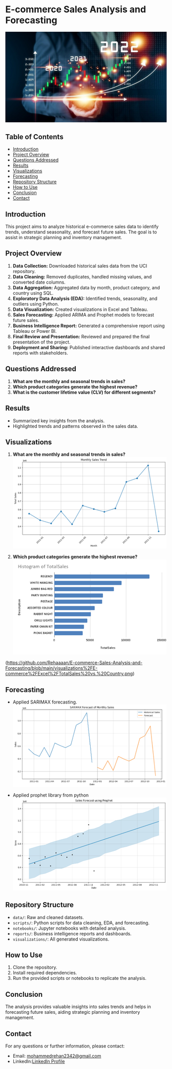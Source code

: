 # E-commerce Sales Analysis and Forecasting
<img src='CoverECommerce.jpg' />

## Table of Contents
- [Introduction](#introduction)
- [Project Overview](#project-overview)
- [Questions Addressed](#Questions-Addressed)
- [Results](#results)
- [Visualizations](#visualizations)
- [Forecasting](#forecasting)
- [Repository Structure](#repository-structure)
- [How to Use](#how-to-use)
- [Conclusion](#conclusion)
- [Contact](#Contact)

## Introduction
This project aims to analyze historical e-commerce sales data to identify trends, understand seasonality, and forecast future sales. The goal is to assist in strategic planning and inventory management.

## Project Overview
1. **Data Collection:** Downloaded historical sales data from the UCI repository.
2. **Data Cleaning:** Removed duplicates, handled missing values, and converted date columns.
3. **Data Aggregation:** Aggregated data by month, product category, and country using SQL.
4. **Exploratory Data Analysis (EDA):** Identified trends, seasonality, and outliers using Python.
5. **Data Visualization:** Created visualizations in Excel and Tableau.
6. **Sales Forecasting:** Applied ARIMA and Prophet models to forecast future sales.
7. **Business Intelligence Report:** Generated a comprehensive report using Tableau or Power BI.
8. **Final Review and Presentation:** Reviewed and prepared the final presentation of the project.
9. **Deployment and Sharing:** Published interactive dashboards and shared reports with stakeholders.
   
## Questions Addressed
1. **What are the monthly and seasonal trends in sales?**
2. **Which product categories generate the highest revenue?**
3. **What is the customer lifetime value (CLV) for different segments?**

## Results
- Summarized key insights from the analysis.
- Highlighted trends and patterns observed in the sales data.

## Visualizations
1. **What are the monthly and seasonal trends in sales?**
![Monthly Sales Trend](https://github.com/Rehaaaan/E-commerce-Sales-Analysis-and-Forecasting/blob/main/visualizations%2FE-commerce%2FPyImages%2FMonthly%20Sales%20Trend%28ECOMMERCE%29.png)

2. **Which product categories generate the highest revenue?**
![Top Product Categories](https://github.com/Rehaaaan/E-commerce-Sales-Analysis-and-Forecasting/blob/main/visualizations%2FE-commerce%2FExcel%2FHistogram%20of%20TotalSales.png)




(https://github.com/Rehaaaan/E-commerce-Sales-Analysis-and-Forecasting/blob/main/visualizations%2FE-commerce%2FExcel%2FTotalSales%20vs.%20Country.png)


## Forecasting
- Applied SARIMAX forecasting.
![SARIMAX Forecast of Monthly Sales](https://github.com/Rehaaaan/E-commerce-Sales-Analysis-and-Forecasting/blob/main/visualizations%2FE-commerce%2FPyImages%2FSARIMAX%20Forecast%20of%20Monthly%20Sales.png)

- Applied prophet library from python
![Prophet model](https://github.com/Rehaaaan/E-commerce-Sales-Analysis-and-Forecasting/blob/main/visualizations%2FE-commerce%2FPyImages%2FSales%20Forecast%20using%20Prophet.png)

## Repository Structure
- `data/`: Raw and cleaned datasets.
- `scripts/`: Python scripts for data cleaning, EDA, and forecasting.
- `notebooks/`: Jupyter notebooks with detailed analysis.
- `reports/`: Business intelligence reports and dashboards.
- `visualizations/`: All generated visualizations.

## How to Use
1. Clone the repository.
2. Install required dependencies.
3. Run the provided scripts or notebooks to replicate the analysis.

## Conclusion
The analysis provides valuable insights into sales trends and helps in forecasting future sales, aiding strategic planning and inventory management.

## Contact
For any questions or further information, please contact:
- Email: mohammedrehan2342@gmail.com
- LinkedIn:[LinkedIn Profile](https://www.linkedin.com/in/mohammed-rehan-483943231/)

